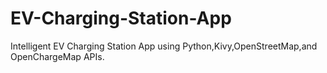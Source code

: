 # EV-Charging-Station-App
Intelligent EV Charging Station App using Python,Kivy,OpenStreetMap,and OpenChargeMap APIs.
